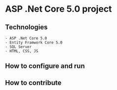 # ASP .Net Core 5.0 project
## Technologies
	- ASP .Net Core 5.0
	- Entity Framwork Core 5.0
	- SQL Server 
	- HTML, CSS, JS 
## How to configure and run
## How to contribute
